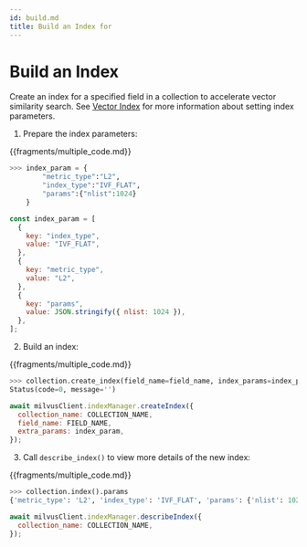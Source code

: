 ```yaml
---
id: build.md
title: Build an Index for
---
```


# Build an Index

Create an index for a specified field in a collection to accelerate vector similarity search. See [Vector Index](index.md) for more information about setting index parameters.

1. Prepare the index parameters:

{{fragments/multiple_code.md}}

```python
>>> index_param = {
        "metric_type":"L2",
        "index_type":"IVF_FLAT",
        "params":{"nlist":1024}
    }
```

```javascript
const index_param = [
  {
    key: "index_type",
    value: "IVF_FLAT",
  },
  {
    key: "metric_type",
    value: "L2",
  },
  {
    key: "params",
    value: JSON.stringify({ nlist: 1024 }),
  },
];
```

2. Build an index:

{{fragments/multiple_code.md}}

```python
>>> collection.create_index(field_name=field_name, index_params=index_param)
Status(code=0, message='')
```

```javascript
await milvusClient.indexManager.createIndex({
  collection_name: COLLECTION_NAME,
  field_name: FIELD_NAME,
  extra_params: index_param,
});
```

3. Call `describe_index()` to view more details of the new index:

{{fragments/multiple_code.md}}

```python
>>> collection.index().params
{'metric_type': 'L2', 'index_type': 'IVF_FLAT', 'params': {'nlist': 1024}}
```

```javascript
await milvusClient.indexManager.describeIndex({
  collection_name: COLLECTION_NAME,
});
```
